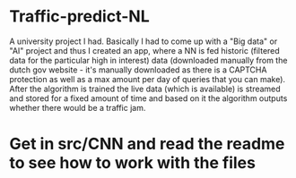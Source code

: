 # Traffic-predict-NL
A university project I had. Basically I had to come up with a "Big data" or "AI" project and thus I created an app, where a NN is fed historic (filtered data for the particular high in interest) data (downloaded manually from the dutch gov website - it's manually downloaded as there is a CAPTCHA protection as well as a max amount per day of queries that you can make). After the algorithm is trained the live data (which is available) is streamed and stored for a fixed amount of time and based on it the algorithm outputs whether there would be a traffic jam.


# Get in  src/CNN and read the readme to see how to work with the files
